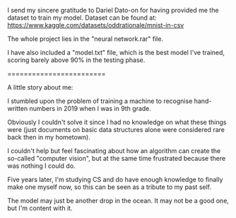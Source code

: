 I send my sincere gratitude to Dariel Dato-on for having provided me the dataset to train my model.
Dataset can be found at: https://www.kaggle.com/datasets/oddrationale/mnist-in-csv

The whole project lies in the "neural network.rar" file.

I have also included a "model.txt" file, which is the best model I've trained, scoring barely above 90% in the testing phase.

========================

A little story about me:

I stumbled upon the problem of training a machine to recognise hand-written numbers in 2019 when I was in 9th grade. 

Obviously I couldn't solve it since I had no knowledge on what these things were (just documents on basic data structures alone were considered rare back then in my hometown).

I couldn't help but feel fascinating about how an algorithm can create the so-called "computer vision", but at the same time frustrated because there was nothing I could do.

Five years later, I'm studying CS and do have enough knowledge to finally make one myself now, so this can be seen as a tribute to my past self.

The model may just be another drop in the ocean. It may not be a good one, but I'm content with it.

